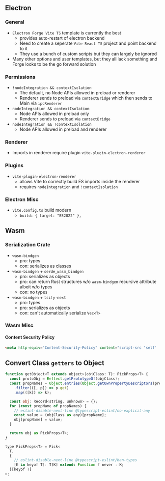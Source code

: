 ## Electron

### General

- `Electron Forge Vite TS` template is currently the best
    - provides auto-restart of electron backend
    - Need to create a seperate `Vite React TS` project and point backend to it
    - They use a bunch of custom scripts but they can largely be ignored
- Many other options and user templates, but they all lack something and Forge looks to be the go forward solution

### Permissions

- `!nodeIntegration && contextIsolation`
    - The default, no Node APIs allowed in preload or renderer
    - Renderer sends to preload via `contextBridge` which then sends to Main via `ipcRenderer`
- `nodeIntegration && contextIsolation`
    - Node APIs allowed in preload only
    - Renderer sends to preload via `contextBridge`
- `nodeIntegration && !contextIsolation`
    - Node APIs allowed in preload and renderer

### Renderer

- Imports in renderer require plugin `vite-plugin-electron-renderer`

### Plugins

- `vite-plugin-electron-renderer`
    - allows Vite to correctly build ES imports inside the renderer
    - requires `nodeIntegration` and `!contextIsolation`

### Electron Misc

- `vite.config.ts` build modern
    - `build: { target: "ES2022" },`

## Wasm

### Serialization Crate

- `wasm-bindgen`
    - pro: types
    - con: serializes as classes
- `wasm-bindgen` + `serde_wasm_bindgen`
    - pro: serializes as objects
    - pro: can return Rust structures w/o `wasm-bindgen` recursive attribute albeit w/o types
    - con: no types
- `wasm-bindgen` + `tsify-next`
    - pro: types
    - pro: serializes as objects
    - con: can't automatically serialize `Vec<T>`

### Wasm Misc

#### Content Security Policy

```html
<meta http-equiv="Content-Security-Policy" content="script-src 'self' 'wasm-unsafe-eval'" />
```

## Convert Class `getters` to Object

```js
function getObject<T extends object>(objClass: T): PickProps<T> {
  const protoObj = Reflect.getPrototypeOf(objClass);
  const propNames = Object.entries(Object.getOwnPropertyDescriptors(protoObj))
    .filter(([, p]) => p.get)
    .map(([k]) => k);

  const obj: Record<string, unknown> = {};
  for (const propName of propNames) {
    // eslint-disable-next-line @typescript-eslint/no-explicit-any
    const value = (objClass as any)[propName];
    obj[propName] = value;
  }

  return obj as PickProps<T>;
}

type PickProps<T> = Pick<
  T,
  {
    // eslint-disable-next-line @typescript-eslint/ban-types
    [K in keyof T]: T[K] extends Function ? never : K;
  }[keyof T]
>;
```
